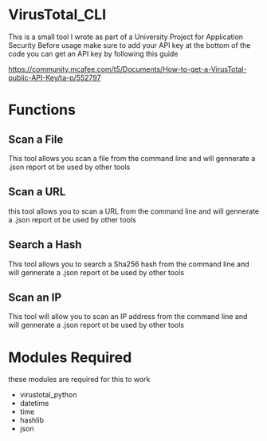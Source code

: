 # VirusTotal_CLI

This is a small tool I wrote as part of a University Project for Application Security
Before usage make sure to add your API key at the bottom of the code
you can get an API key by following this guide

https://community.mcafee.com/t5/Documents/How-to-get-a-VirusTotal-public-API-Key/ta-p/552797


# Functions
## Scan a File
This tool allows you scan a file from the command line and will gennerate a .json report ot be used by other tools

## Scan a URL
this tool allows you to scan a URL from the command line and will gennerate a .json report ot be used by other tools

## Search a Hash
This tool allows you to search a Sha256 hash from the command line and will gennerate a .json report ot be used by other tools

## Scan an IP
This tool will allow you to scan an IP address from the command line and will gennerate a .json report ot be used by other tools


# Modules Required
these modules are required for this to work
- virustotal_python
- datetime
- time
- hashlib
- json

